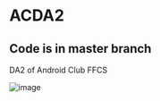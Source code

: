 # ACDA2
## Code is in master branch
DA2 of Android Club FFCS

![image](https://user-images.githubusercontent.com/64751105/150291330-c5daeba3-8e6b-4f24-9e0c-c3f6b5bb1889.png)

